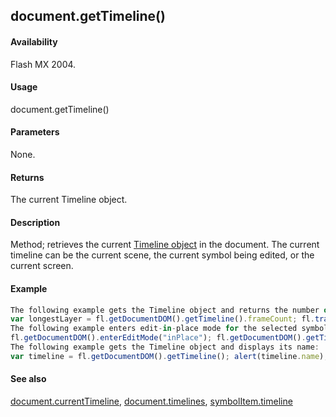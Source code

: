 ## document.getTimeline()

#### Availability

Flash MX 2004.

#### Usage

document.getTimeline()

#### Parameters

None.

#### Returns

The current Timeline object.

#### Description

Method; retrieves the current [Timeline object](#!wielmic/developers-animatesdk-docs/test/Timeline_object/timeline_summary.md) in the document. The current timeline can be the current scene, the current symbol being edited, or the current screen.

#### Example

```javascript
The following example gets the Timeline object and returns the number of frames in the longest layer:
var longestLayer = fl.getDocumentDOM().getTimeline().frameCount; fl.trace("The longest layer has" + longestLayer + "frames");
The following example enters edit-in-place mode for the selected symbol on the Stage and inserts a frame on the symbol’s timeline.
fl.getDocumentDOM().enterEditMode("inPlace"); fl.getDocumentDOM().getTimeline().insertFrames();
The following example gets the Timeline object and displays its name:
var timeline = fl.getDocumentDOM().getTimeline(); alert(timeline.name);

```
#### See also

[document.currentTimeline](#!wielmic/developers-animatesdk-docs/test/Document_object/docume39.md), [document.timelines](#!wielmic/developers-animatesdk-docs/test/Document_object/docu5995.md), [symbolItem.timeline](#!wielmic/developers-animatesdk-docs/test/SymbolItem_object/symbolIt12.md)
